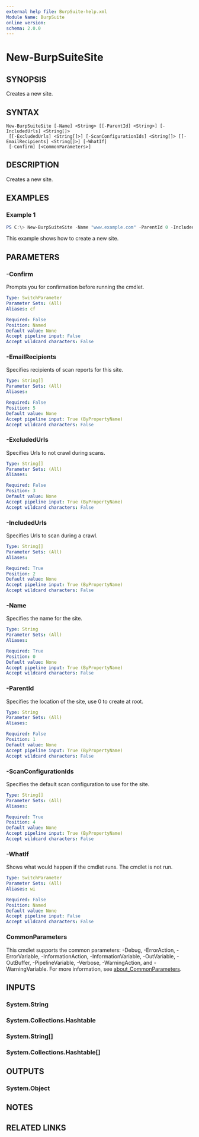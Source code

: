 ```yaml
---
external help file: BurpSuite-help.xml
Module Name: BurpSuite
online version:
schema: 2.0.0
---
```


# New-BurpSuiteSite

## SYNOPSIS
Creates a new site.

## SYNTAX

```
New-BurpSuiteSite [-Name] <String> [[-ParentId] <String>] [-IncludedUrls] <String[]>
 [[-ExcludedUrls] <String[]>] [-ScanConfigurationIds] <String[]> [[-EmailRecipients] <String[]>] [-WhatIf]
 [-Confirm] [<CommonParameters>]
```

## DESCRIPTION
Creates a new site.

## EXAMPLES

### Example 1
```powershell
PS C:\> New-BurpSuiteSite -Name "www.example.com" -ParentId 0 -IncludedUrls "https://www.example.com"  -ExcludedUrls "https://www.example.org/secrets" -ScanConfigurationIds '1232asdf23234f' -EmailRecipients "foo@example.com"
```

This example shows how to create a new site.

## PARAMETERS

### -Confirm
Prompts you for confirmation before running the cmdlet.

```yaml
Type: SwitchParameter
Parameter Sets: (All)
Aliases: cf

Required: False
Position: Named
Default value: None
Accept pipeline input: False
Accept wildcard characters: False
```

### -EmailRecipients
Specifies recipients of scan reports for this site.

```yaml
Type: String[]
Parameter Sets: (All)
Aliases:

Required: False
Position: 5
Default value: None
Accept pipeline input: True (ByPropertyName)
Accept wildcard characters: False
```

### -ExcludedUrls
Specifies Urls to not crawl during scans.

```yaml
Type: String[]
Parameter Sets: (All)
Aliases:

Required: False
Position: 3
Default value: None
Accept pipeline input: True (ByPropertyName)
Accept wildcard characters: False
```

### -IncludedUrls
Specifies Urls to scan during a crawl.

```yaml
Type: String[]
Parameter Sets: (All)
Aliases:

Required: True
Position: 2
Default value: None
Accept pipeline input: True (ByPropertyName)
Accept wildcard characters: False
```

### -Name
Specifies the name for the site.

```yaml
Type: String
Parameter Sets: (All)
Aliases:

Required: True
Position: 0
Default value: None
Accept pipeline input: True (ByPropertyName)
Accept wildcard characters: False
```

### -ParentId
Specifies the location of the site, use 0 to create at root.

```yaml
Type: String
Parameter Sets: (All)
Aliases:

Required: False
Position: 1
Default value: None
Accept pipeline input: True (ByPropertyName)
Accept wildcard characters: False
```

### -ScanConfigurationIds
Specifies the default scan configuration to use for the site.

```yaml
Type: String[]
Parameter Sets: (All)
Aliases:

Required: True
Position: 4
Default value: None
Accept pipeline input: True (ByPropertyName)
Accept wildcard characters: False
```

### -WhatIf
Shows what would happen if the cmdlet runs.
The cmdlet is not run.

```yaml
Type: SwitchParameter
Parameter Sets: (All)
Aliases: wi

Required: False
Position: Named
Default value: None
Accept pipeline input: False
Accept wildcard characters: False
```

### CommonParameters
This cmdlet supports the common parameters: -Debug, -ErrorAction, -ErrorVariable, -InformationAction, -InformationVariable, -OutVariable, -OutBuffer, -PipelineVariable, -Verbose, -WarningAction, and -WarningVariable. For more information, see [about_CommonParameters](http://go.microsoft.com/fwlink/?LinkID=113216).

## INPUTS

### System.String

### System.Collections.Hashtable

### System.String[]

### System.Collections.Hashtable[]

## OUTPUTS

### System.Object
## NOTES

## RELATED LINKS
